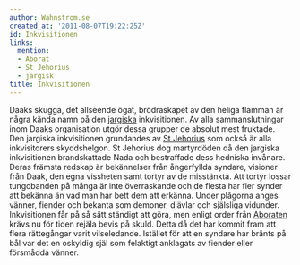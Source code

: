 ```yaml
---
author: Wahnstrom.se
created_at: '2011-08-07T19:22:25Z'
id: Inkvisitionen
links:
  mention:
  - Aborat
  - St Jehorius
  - jargisk
title: Inkvisitionen
---
```


Daaks skugga, det allseende ögat, brödraskapet av den heliga flamman är några kända namn på den
[jargiska] inkvisitionen. Av alla sammanslutningar inom Daaks organisation utgör dessa grupper de
absolut mest fruktade. Den jargiska inkvisitionen grundandes av [St Jehorius] som också är alla
inkvisitorers skyddshelgon. St Jehorius dog martyrdöden då den jargiska inkvisitionen brandskattade
Nada och bestraffade dess hedniska invånare. Deras främsta redskap är bekännelser från ångerfyllda
syndare, visioner från Daak, den egna vissheten samt tortyr av de misstänkta. Att tortyr lossar
tungobanden på många är inte överraskande och de flesta har fler synder att bekänna än vad man har
bett dem att erkänna. Under plågorna anges vänner, fiender och bekanta som demoner, djävlar och
själsliga vidunder. Inkvisitionen får på så sätt ständigt att göra, men enligt order från [Aboraten]
krävs nu för tiden rejäla bevis på skuld. Detta då det har kommit fram att flera rättegångar varit
vilseledande. Istället för att en syndare har bränts på bål var det en oskyldig själ som felaktigt
anklagats av fiender eller försmådda vänner.

  [jargiska]: jargisk
  [St Jehorius]: St_Jehorius
  [Aboraten]: Aborat